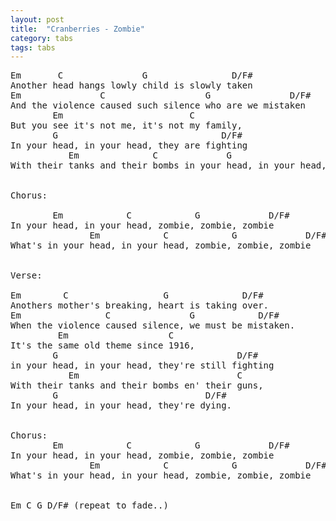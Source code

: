 ```yaml
---
layout: post
title:  "Cranberries - Zombie"
category: tabs
tags: tabs
---
```

<pre>
Em       C               G                D/F# 
Another head hangs lowly child is slowly taken 
Em               C                   G               D/F# 
And the violence caused such silence who are we mistaken 
        Em                        C 
But you see it's not me, it's not my family,  
        G                               D/F# 
In your head, in your head, they are fighting 
           Em              C             G                            D/F# 
With their tanks and their bombs in your head, in your head, the are crying. 


Chorus:

        Em            C            G             D/F# 
In your head, in your head, zombie, zombie, zombie 
               Em            C            G             D/F# 
What's in your head, in your head, zombie, zombie, zombie 


Verse:

Em        C                  G              D/F# 
Anothers mother's breaking, heart is taking over. 
Em                C               G            D/F# 
When the violence caused silence, we must be mistaken. 
         Em                   C  
It's the same old theme since 1916, 
        G                                  D/F# 
in your head, in your head, they're still fighting 
           Em                              C  
With their tanks and their bombs en' their guns, 
        G                            D/F# 
In your head, in your head, they're dying. 


Chorus:
        Em            C            G             D/F# 
In your head, in your head, zombie, zombie, zombie 
               Em            C            G             D/F# 
What's in your head, in your head, zombie, zombie, zombie 


Em C G D/F# (repeat to fade..)


</pre>
